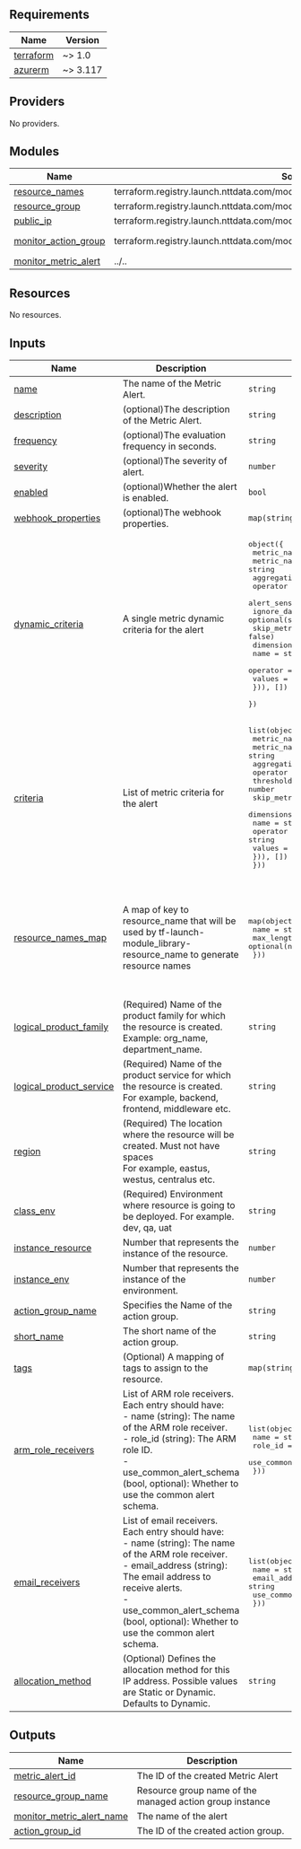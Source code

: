 <!-- BEGINNING OF PRE-COMMIT-TERRAFORM DOCS HOOK -->
## Requirements

| Name | Version |
|------|---------|
| <a name="requirement_terraform"></a> [terraform](#requirement\_terraform) | ~> 1.0 |
| <a name="requirement_azurerm"></a> [azurerm](#requirement\_azurerm) | ~> 3.117 |

## Providers

No providers.

## Modules

| Name | Source | Version |
|------|--------|---------|
| <a name="module_resource_names"></a> [resource\_names](#module\_resource\_names) | terraform.registry.launch.nttdata.com/module_library/resource_name/launch | ~> 2.0 |
| <a name="module_resource_group"></a> [resource\_group](#module\_resource\_group) | terraform.registry.launch.nttdata.com/module_primitive/resource_group/azurerm | ~> 1.0 |
| <a name="module_public_ip"></a> [public\_ip](#module\_public\_ip) | terraform.registry.launch.nttdata.com/module_primitive/public_ip/azurerm | ~> 1.0 |
| <a name="module_monitor_action_group"></a> [monitor\_action\_group](#module\_monitor\_action\_group) | terraform.registry.launch.nttdata.com/module_primitive/monitor_action_group/azurerm | ~> 1.0.0 |
| <a name="module_monitor_metric_alert"></a> [monitor\_metric\_alert](#module\_monitor\_metric\_alert) | ../.. | n/a |

## Resources

No resources.

## Inputs

| Name | Description | Type | Default | Required |
|------|-------------|------|---------|:--------:|
| <a name="input_name"></a> [name](#input\_name) | The name of the Metric Alert. | `string` | n/a | yes |
| <a name="input_description"></a> [description](#input\_description) | (optional)The description of the Metric Alert. | `string` | n/a | yes |
| <a name="input_frequency"></a> [frequency](#input\_frequency) | (optional)The evaluation frequency in seconds. | `string` | n/a | yes |
| <a name="input_severity"></a> [severity](#input\_severity) | (optional)The severity of alert. | `number` | n/a | yes |
| <a name="input_enabled"></a> [enabled](#input\_enabled) | (optional)Whether the alert is enabled. | `bool` | n/a | yes |
| <a name="input_webhook_properties"></a> [webhook\_properties](#input\_webhook\_properties) | (optional)The webhook properties. | `map(string)` | n/a | yes |
| <a name="input_dynamic_criteria"></a> [dynamic\_criteria](#input\_dynamic\_criteria) | A single metric dynamic criteria for the alert | <pre>object({<br/>    metric_namespace       = string<br/>    metric_name            = string<br/>    aggregation            = string<br/>    operator               = string<br/>    alert_sensitivity      = string<br/>    ignore_data_before     = optional(string)<br/>    skip_metric_validation = optional(bool, false)<br/>    dimensions = optional(list(object({<br/>      name     = string<br/>      operator = string<br/>      values   = list(string)<br/>    })), [])<br/>  })</pre> | n/a | yes |
| <a name="input_criteria"></a> [criteria](#input\_criteria) | List of metric criteria for the alert | <pre>list(object({<br/>    metric_namespace       = string<br/>    metric_name            = string<br/>    aggregation            = string<br/>    operator               = string<br/>    threshold              = number<br/>    skip_metric_validation = optional(bool, false)<br/>    dimensions = optional(list(object({<br/>      name     = string<br/>      operator = string<br/>      values   = list(string)<br/>    })), [])<br/>  }))</pre> | n/a | yes |
| <a name="input_resource_names_map"></a> [resource\_names\_map](#input\_resource\_names\_map) | A map of key to resource\_name that will be used by tf-launch-module\_library-resource\_name to generate resource names | <pre>map(object({<br/>    name       = string<br/>    max_length = optional(number, 60)<br/>  }))</pre> | <pre>{<br/>  "public_ip": {<br/>    "max_length": 60,<br/>    "name": "pip"<br/>  },<br/>  "resource_group": {<br/>    "max_length": 90,<br/>    "name": "rg"<br/>  }<br/>}</pre> | no |
| <a name="input_logical_product_family"></a> [logical\_product\_family](#input\_logical\_product\_family) | (Required) Name of the product family for which the resource is created.<br/>    Example: org\_name, department\_name. | `string` | `"launch"` | no |
| <a name="input_logical_product_service"></a> [logical\_product\_service](#input\_logical\_product\_service) | (Required) Name of the product service for which the resource is created.<br/>    For example, backend, frontend, middleware etc. | `string` | `"network"` | no |
| <a name="input_region"></a> [region](#input\_region) | (Required) The location where the resource will be created. Must not have spaces<br/>    For example, eastus, westus, centralus etc. | `string` | `"eastus2"` | no |
| <a name="input_class_env"></a> [class\_env](#input\_class\_env) | (Required) Environment where resource is going to be deployed. For example. dev, qa, uat | `string` | `"dev"` | no |
| <a name="input_instance_resource"></a> [instance\_resource](#input\_instance\_resource) | Number that represents the instance of the resource. | `number` | `0` | no |
| <a name="input_instance_env"></a> [instance\_env](#input\_instance\_env) | Number that represents the instance of the environment. | `number` | `0` | no |
| <a name="input_action_group_name"></a> [action\_group\_name](#input\_action\_group\_name) | Specifies the Name of the action group. | `string` | n/a | yes |
| <a name="input_short_name"></a> [short\_name](#input\_short\_name) | The short name of the action group. | `string` | n/a | yes |
| <a name="input_tags"></a> [tags](#input\_tags) | (Optional) A mapping of tags to assign to the resource. | `map(string)` | `{}` | no |
| <a name="input_arm_role_receivers"></a> [arm\_role\_receivers](#input\_arm\_role\_receivers) | List of ARM role receivers. Each entry should have:<br/>  - name (string): The name of the ARM role receiver.<br/>  - role\_id (string): The ARM role ID.<br/>  - use\_common\_alert\_schema (bool, optional): Whether to use the common alert schema. | <pre>list(object({<br/>    name                    = string<br/>    role_id                 = string<br/>    use_common_alert_schema = optional(bool)<br/>  }))</pre> | `[]` | no |
| <a name="input_email_receivers"></a> [email\_receivers](#input\_email\_receivers) | List of email receivers. Each entry should have:<br/>  - name (string): The name of the ARM role receiver.<br/>  - email\_address (string): The email address to receive alerts.<br/>  - use\_common\_alert\_schema (bool, optional): Whether to use the common alert schema. | <pre>list(object({<br/>    name                    = string<br/>    email_address           = string<br/>    use_common_alert_schema = optional(bool)<br/>  }))</pre> | `[]` | no |
| <a name="input_allocation_method"></a> [allocation\_method](#input\_allocation\_method) | (Optional) Defines the allocation method for this IP address. Possible values are Static or Dynamic. Defaults to Dynamic. | `string` | `"Dynamic"` | no |

## Outputs

| Name | Description |
|------|-------------|
| <a name="output_metric_alert_id"></a> [metric\_alert\_id](#output\_metric\_alert\_id) | The ID of the created Metric Alert |
| <a name="output_resource_group_name"></a> [resource\_group\_name](#output\_resource\_group\_name) | Resource group name of the managed action group instance |
| <a name="output_monitor_metric_alert_name"></a> [monitor\_metric\_alert\_name](#output\_monitor\_metric\_alert\_name) | The name of the alert |
| <a name="output_action_group_id"></a> [action\_group\_id](#output\_action\_group\_id) | The ID of the created action group. |
<!-- END OF PRE-COMMIT-TERRAFORM DOCS HOOK -->
